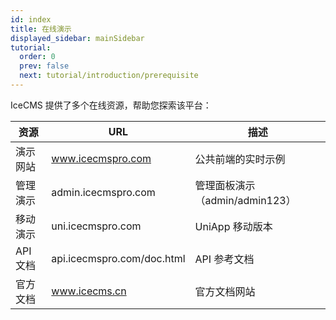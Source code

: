 ```yaml
---
id: index
title: 在线演示
displayed_sidebar: mainSidebar
tutorial:
  order: 0
  prev: false
  next: tutorial/introduction/prerequisite
---
```


IceCMS 提供了多个在线资源，帮助您探索该平台：

| 资源 | URL | 描述 |
|------|-----|------|
| 演示网站 | www.icecmspro.com | 公共前端的实时示例 |
| 管理演示 | admin.icecmspro.com | 管理面板演示（admin/admin123） |
| 移动演示 | uni.icecmspro.com | UniApp 移动版本 |
| API 文档 | api.icecmspro.com/doc.html | API 参考文档 |
| 官方文档 | www.icecms.cn | 官方文档网站 |
